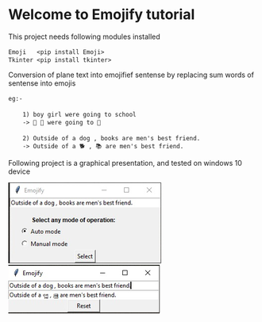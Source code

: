 # Welcome to Emojify tutorial

This project needs following modules installed

    Emoji   <pip install Emoji>
    Tkinter <pip install tkinter>

Conversion of plane text into emojifief sentense by replacing sum words of sentense into emojis

    eg:-
    
        1) boy girl were going to school
        -> 👦 👧 were going to 🏫 

        2) Outside of a dog , books are men's best friend.
        -> Outside of a 🐕 , 📚 are men's best friend. 

Following project is a graphical presentation, and tested on windows 10 device

![pics/main.jpeg](pics/main.jpeg)![pics/output.jpeg](pics/output.jpeg)
